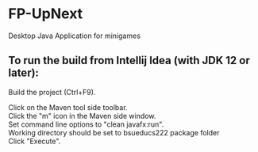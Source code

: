 # FP-UpNext
Desktop Java Application for minigames

<h2>To run the build from Intellij Idea (with JDK 12 or later):</h2>
Build the project (Ctrl+F9).<br>

Click on the Maven tool side toolbar.<br>
Click the "m" icon in the Maven side window.<br>
Set command line options to "clean javafx:run".<br>
Working directory should be set to bsueducs222 package folder <br>
Click "Execute".<br>
